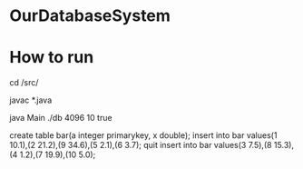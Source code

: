 # OurDatabaseSystem

# How to run

cd /src/

javac *.java

java Main ./db 4096 10 true

create table bar(a integer primarykey, x double);
insert into bar values(1 10.1),(2 21.2),(9 34.6),(5 2.1),(6 3.7);
quit
insert into bar values(3 7.5),(8 15.3),(4 1.2),(7 19.9),(10 5.0);
